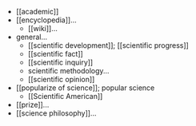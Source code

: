 - [[academic]]
- [[encyclopedia]]...
    - [[wiki]]...
- general...
    - [[scientific development]]; [[scientific progress]]
    - [[scientific fact]]
    - [[scientific inquiry]]
    - scientific methodology...
    - [[scientific opinion]]
- [[popularize of science]]; popular science
    - [[Scientific American]]
- [[prize]]...
- [[science philosophy]]...
